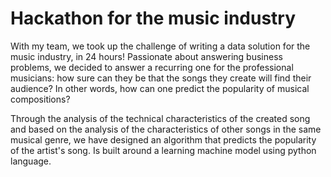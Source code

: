 # Hackathon for the music industry
With my team, we took up the challenge of writing a data solution for the music industry, in 24 hours! Passionate about answering business problems, we decided to answer a recurring one for the professional musicians: how sure can they be that the songs they create will find their audience? In other words, how can one predict the popularity of musical compositions?

Through the analysis of the technical characteristics of the created song and based on the analysis of the characteristics of other songs in the same musical genre, we have designed an algorithm that predicts the popularity of the artist's song. Is built around a learning machine model using python language.


